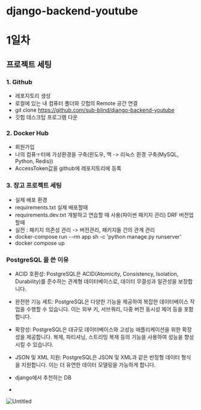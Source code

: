 ﻿# django-backend-youtube

# 1일차

## 프로젝트 세팅

### 1. Github

- 레포지토리 생성
- 로컬에 있는 내 컴퓨터 폴더와 깃헙의 Remote 공간 연결
- git clone https://github.com/sub-blind/django-backend-youtube
- 깃헙 데스크탑 프로그램 다운

### 2. Docker Hub

- 회원가입
- 나의 컴퓨ㅜ터에 가상환경을 구축(윈도우, 맥 -> 리눅스 환경 구축(MySQL, Python, Redis))
- AccessToken값을 github에 레포지토리에 등록

### 3. 장고 프로젝트 세팅

- 실제 배포 환경
- requirements.txt 실제 배포할때
- requirements.dev.txt 개발하고 연습할 때 사용(파이썬 패키지 관리) DRF 버전업 할때
- 실전 : 패키지 의존성 관리 -> 버전관리, 패키지들 간의 관계 관리
- docker-compose run --rm app sh -c 'python manage.py runserver'
- docker compose up

### PostgreSQL 을 쓴 이유

- ACID 호환성: PostgreSQL은 ACID(Atomicity, Consistency, Isolation, Durability)를 준수하는 관계형 데이터베이스로, 데이터 무결성과 일관성을 보장합니다.

- 완전한 기능 세트: PostgreSQL은 다양한 기능을 제공하여 복잡한 데이터베이스 작업을 수행할 수 있습니다. 이는 외부 키, 서브쿼리, 다중 버전 동시성 제어 등을 포함합니다.

- 확장성: PostgreSQL은 대규모 데이터베이스와 고성능 애플리케이션을 위한 확장성을 제공합니다. 복제, 파티셔닝, 스트리밍 복제 등의 기능을 사용하여 성능을 향상시킬 수 있습니다.

- JSON 및 XML 지원: PostgreSQL은 JSON 및 XML과 같은 반정형 데이터 형식을 지원합니다. 이는 더 유연한 데이터 모델링을 가능하게 합니다.

- django에서 추천하는 DB
- 
![Untitled](https://github.com/sub-blind/django-backend-youtube/assets/58137602/a3145f4a-f006-4d75-aa34-9eeee5dabad8)
